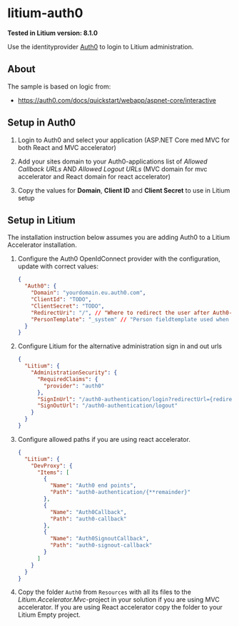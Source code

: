 # litium-auth0

**Tested in Litium version: 8.1.0**

Use the identityprovider [Auth0](https://auth0.com/) to login to Litium administration.

## About

The sample is based on logic from:

- https://auth0.com/docs/quickstart/webapp/aspnet-core/interactive

## Setup in Auth0

1. Login to Auth0 and select your application (ASP.NET Core med MVC for both React and MVC accelerator)

1. Add your sites domain to your Auth0-applications list of _Allowed Callback URLs_ AND _Allowed Logout URLs_ (MVC domain for mvc accelerator and React domain for react accelerator)

1. Copy the values for **Domain**, **Client ID** and **Client Secret** to use in Litium setup

## Setup in Litium

The installation instruction below assumes you are adding Auth0 to a Litium Accelerator installation.

1. Configure the Auth0 OpenIdConnect provider with the configuration, update with correct values:

   ```json
   {
     "Auth0": {
       "Domain": "yourdomain.eu.auth0.com",
       "ClientId": "TODO",
       "ClientSecret": "TODO",
       "RedirectUri": "/", // "Where to redirect the user after Auth0-logout, if you are using domain with prefixes logout redirect end up to the domain without prefix"
       "PersonTemplate": "_system" // "Person fieldtemplate used when creating new persons upon first login"
     }
   }
   ```

1. Configure Litium for the alternative administration sign in and out urls

   ```json
   {
     "Litium": {
       "AdministrationSecurity": {
         "RequiredClaims": {
           "provider": "auth0"
         },
         "SignInUrl": "/auth0-authentication/login?redirectUrl={redirect_url}",
         "SignOutUrl": "/auth0-authentication/logout"
       }
     }
   }
   ```

1. Configure allowed paths if you are using react accelerator.

   ```json
   {
     "Litium": {
       "DevProxy": {
         "Items": [
           {
             "Name": "Auth0 end points",
             "Path": "auth0-authentication/{**remainder}"
           },
           {
             "Name": "Auth0Callback",
             "Path": "auth0-callback"
           },
           {
             "Name": "Auth0SignoutCallback",
             "Path": "auth0-signout-callback"
           }
         ]
       }
     }
   }
   ```

1. Copy the folder `Auth0` from `Resources` with all its files to the _Litium.Accelerator.Mvc_-project in your solution if you are using MVC accelerator. If you are using React accelerator copy the folder to your Litium Empty project.
